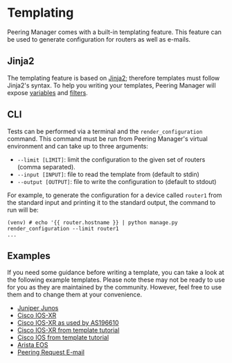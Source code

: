 # Templating

Peering Manager comes with a built-in templating feature. This feature can be
used to generate configuration for routers as well as e-mails.

## Jinja2

The templating feature is based on [Jinja2](https://jinja.palletsprojects.com/);
therefore templates must follow Jinja2's syntax. To help you writing your
templates, Peering Manager will expose [variables](variables.md) and
[filters](filters.md).

## CLI

Tests can be performed via a terminal and the `render_configuration` command.
This command must be run from Peering Manager's virtual environment and can
take up to three arguments:

* `--limit [LIMIT]`: limit the configuration to the given set of routers
  (comma separated).
* `--input [INPUT]`: file to read the template from (default to stdin)
* `--output [OUTPUT]`: file to write the configuration to (default to stdout)

For example, to generate the configuration for a device called `router1` from
the standard input and printing it to the standard output, the command to run
will be:

```no-highlight
(venv) # echo '{{ router.hostname }} | python manage.py render_configuration --limit router1
...
```

## Examples

If you need some guidance before writing a template, you can take a look at
the following example templates. Please note these may not be ready to use for
you as they are maintained by the community. However, feel free to use them
and to change them at your convenience.

* [Juniper Junos](examples/juniper-junos.md)
* [Cisco IOS-XR](examples/cisco-iosxr.md)
* [Cisco IOS-XR as used by AS196610](examples/cisco-iosxr-as196610.md)
* [Cisco IOS-XR from template tutorial](examples/tutorial-cisco-iosxr.md)
* [Cisco IOS from template tutorial](examples/tutorial-cisco-ios.md)
* [Arista EOS](examples/arista-eos.md)
* [Peering Request E-mail](examples/peering-request-email.md)
